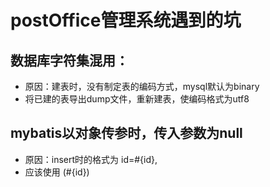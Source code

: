 # postOffice管理系统遇到的坑
## 数据库字符集混用：
- 原因：建表时，没有制定表的编码方式，mysql默认为binary
- 将已建的表导出dump文件，重新建表，使编码格式为utf8
## mybatis以对象传参时，传入参数为null
- 原因：insert时的格式为 id=#{id},
- 应该使用 (#{id})